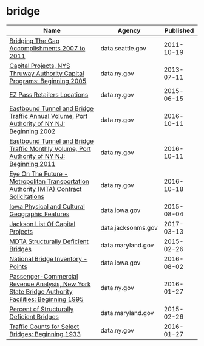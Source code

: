 # bridge

Name | Agency | Published
---- | ---- | ---------
[Bridging The Gap Accomplishments 2007 to 2011](../socrata/vsae-57cr.md) | data.seattle.gov | 2011-10-19
[Capital Projects, NYS Thruway Authority Capital Programs: Beginning 2005](../socrata/n5iq-rskv.md) | data.ny.gov | 2013-07-11
[EZ Pass Retailers Locations](../socrata/y59h-w6v4.md) | data.ny.gov | 2015-06-15
[Eastbound Tunnel and Bridge Traffic Annual Volume, Port Authority of NY NJ: Beginning 2002](../socrata/9ray-6dmy.md) | data.ny.gov | 2016-10-11
[Eastbound Tunnel and Bridge Traffic Monthly Volume, Port Authority of NY NJ: Beginning 2011](../socrata/5uvq-7ebw.md) | data.ny.gov | 2016-10-11
[Eye On The Future - Metropolitan Transportation Authority (MTA) Contract Solicitations](../socrata/e3e7-qwer.md) | data.ny.gov | 2016-10-18
[Iowa Physical and Cultural Geographic Features](../socrata/uedc-2fk7.md) | data.iowa.gov | 2015-08-04
[Jackson List Of Capital Projects](../socrata/cay5-ipen.md) | data.jacksonms.gov | 2017-03-13
[MDTA Structurally Deficient Bridges](../socrata/g2ds-rrjk.md) | data.maryland.gov | 2015-02-26
[National Bridge Inventory - Points](../socrata/idc9-ny42.md) | data.iowa.gov | 2016-08-02
[Passenger-Commercial Revenue Analysis, New York State Bridge Authority Facilities: Beginning 1995](../socrata/chh6-mt9c.md) | data.ny.gov | 2016-01-27
[Percent of Structurally Deficient Bridges](../socrata/ycg8-2z84.md) | data.maryland.gov | 2015-02-26
[Traffic Counts for Select Bridges: Beginning 1933](../socrata/5qpa-id23.md) | data.ny.gov | 2016-01-27

